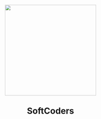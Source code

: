 <h1 align="center">
  <br>
  <img src="images/SC.png" width="300">
  <br>
  <br>
  SoftCoders
  <br>
</h1>

